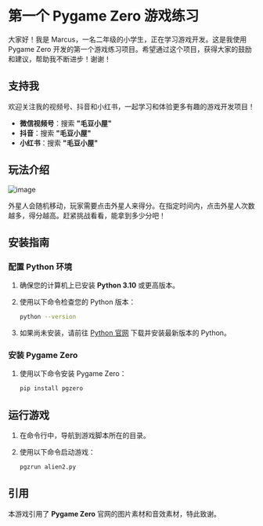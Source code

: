 # 第一个 Pygame Zero 游戏练习

大家好！我是 Marcus，一名二年级的小学生，正在学习游戏开发。这是我使用 Pygame Zero 开发的第一个游戏练习项目。希望通过这个项目，获得大家的鼓励和建议，帮助我不断进步！谢谢！

## 支持我

欢迎关注我的视频号、抖音和小红书，一起学习和体验更多有趣的游戏开发项目！

- **微信视频号**：搜索 **"毛豆小屋"**
- **抖音**：搜索 **"毛豆小屋"**
- **小红书**：搜索 **"毛豆小屋"**

## 玩法介绍

![image](https://github.com/user-attachments/assets/d7df5c23-415d-4ff8-85b8-3ff1d629e958)


外星人会随机移动，玩家需要点击外星人来得分。在指定时间内，点击外星人次数越多，得分越高。赶紧挑战看看，能拿到多少分吧！

## 安装指南

### 配置 Python 环境

1. 确保您的计算机上已安装 **Python 3.10** 或更高版本。
2. 使用以下命令检查您的 Python 版本：

    ```bash
    python --version
    ```

3. 如果尚未安装，请前往 [Python 官网](https://www.python.org/downloads/) 下载并安装最新版本的 Python。

### 安装 Pygame Zero

1. 使用以下命令安装 Pygame Zero：

    ```bash
    pip install pgzero
    ```

## 运行游戏

1. 在命令行中，导航到游戏脚本所在的目录。
2. 使用以下命令启动游戏：

    ```bash
    pgzrun alien2.py
    ```

## 引用

本游戏引用了 **Pygame Zero** 官网的图片素材和音效素材，特此致谢。
